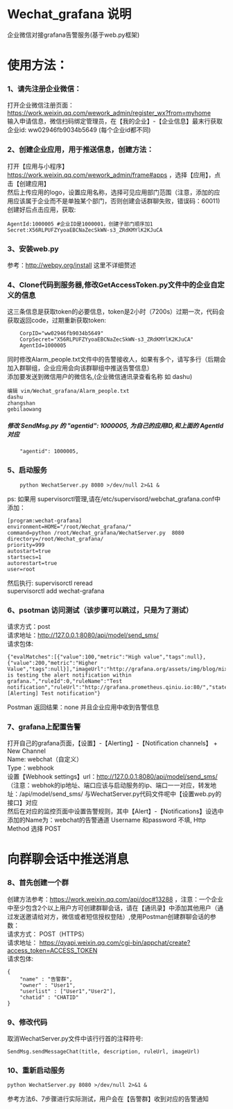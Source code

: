 # Wechat_grafana 说明
企业微信对接grafana告警服务(基于web.py框架)

# 使用方法：
### 1、请先注册企业微信：
打开企业微信注册页面：https://work.weixin.qq.com/wework_admin/register_wx?from=myhome  
输入申请信息，微信扫码绑定管理员，在【我的企业】-【企业信息】最末行获取企业id: ww02946fb9034b5649 (每个企业id都不同)


### 2、创建企业应用，用于推送信息，创建方法：
打开【应用与小程序】https://work.weixin.qq.com/wework_admin/frame#apps ，选择【应用】，点击【创建应用】  
然后上传应用的logo，设置应用名称，选择可见应用部门范围（注意，添加的应用应该属于企业而不是单独某个部门，否则创建会话群聊失败，错误码：60011)  
创建好后点击应用，获取:  
```
AgentId:1000005 #企业ID是1000001，创建子部门顺序加1  
Secret:X56RLPUFZYyoaEBCNaZecSkWN-s3_ZRdKMYlK2KJuCA  
```
### 3、安装web.py 
参考：http://webpy.org/install  这里不详细赘述

### 4、Clone代码到服务器,修改GetAccessToken.py文件中的企业自定义的信息
这三条信息是获取token的必要信息，token是2小时（7200s）过期一次，代码会获取返回code，过期重新获取token:  
```
    CorpID="ww02946fb9034b5649"  
    CorpSecret="X56RLPUFZYyoaEBCNaZecSkWN-s3_ZRdKMYlK2KJuCA"  
    AgentId=1000005
```
同时修改Alarm_people.txt文件中的告警接收人，如果有多个，请写多行（后期会加入群聊组，企业应用会向该群聊组中推送告警信息）  
添加要发送到微信用户的微信名,(企业微信通讯录查看名称 如  dashu)
```
编辑 vim/Wechat_grafana/Alarm_people.txt
dashu
zhangshan
gebilaowang
```
##### 修改 SendMsg.py 的  "agentid": 1000005, 为自己的应用ID,和上面的 AgentId 对应
        "agentid": 1000005,

### 5、启动服务

        python WechatServer.py 8080 >/dev/null 2>&1 & 

ps: 如果用 supervisorctl管理,请在/etc/supervisord/webchat_grafana.conf中添加：
```
[program:wechat-grafana]  
environment=HOME="/root/Wechat_grafana/"  
command=python /root/Wechat_grafana/WechatServer.py  8080  
directory=/root/Wechat_grafana/  
priority=999  
autostart=true  
startsecs=1  
autorestart=true  
user=root  
```
然后执行:
    supervisorctl reread  
    supervisorctl add wechat-grafana  


### 6、psotman 访问测试（该步骤可以跳过，只是为了测试）
请求方式：post  
请求地址：http://127.0.0.1:8080/api/model/send_sms/  
请求包体:
```
{"evalMatches":[{"value":100,"metric":"High value","tags":null},{"value":200,"metric":"Higher Value","tags":null}],"imageUrl":"http://grafana.org/assets/img/blog/mixed_styles.png","message":"Someone is testing the alert notification within grafana.","ruleId":0,"ruleName":"Test notification","ruleUrl":"http://grafana.prometheus.qiniu.io:80/","state":"alerting","title":"[Alerting] Test notification"}
```
  
Postman 返回结果：none  并且企业应用中收到告警信息

### 7、grafana上配置告警
打开自己的grafana页面，【设置】-【Alerting】-【Notification channels】 + New Channel  
Name: webchat（自定义）  
Type：webhook  
设置【Webhook settings】url：http://127.0.0.1:8080/api/model/send_sms/ （注意：webhok的ip地址、端口应该与启动服务的ip、端口一一对应，转发地址：/api/model/send_sms/ 与WechatServer.py代码文件呢中【设置web.py的接口】对应    
然后在对应的监控页面中设置告警规则，其中【Alert】-【Notifications】设选中添加的Name为：webchat的告警通道
Username 和password 不填, Http Method 选择 POST



# 向群聊会话中推送消息 
### 8、首先创建一个群
创建方法参考：https://work.weixin.qq.com/api/doc#13288 ，注意：一个企业中至少包含2个以上用户方可创建群聊会话，请在【通讯录】中添加其他用户（通
过发送邀请给对方，微信或者短信授权登陆）,使用Postman创建群聊会话的参数：  
请求方式： POST（HTTPS）  
请求地址： https://qyapi.weixin.qq.com/cgi-bin/appchat/create?access_token=ACCESS_TOKEN  
请求包体:  
```
{
    "name" : "告警群",
    "owner" : "User1",
    "userlist" : ["User1","User2"],
    "chatid" : "CHATID"
}
```

### 9、修改代码
取消WechatServer.py文件中该行行首的注释符号: 
 
    SendMsg.sendMessageChat(title, description, ruleUrl, imageUrl)

### 10、重新启动服务
    python WechatServer.py 8080 >/dev/null 2>&1 & 
参考方法6、7步骤进行实际测试，用户会在【告警群】收到对应的告警通知

